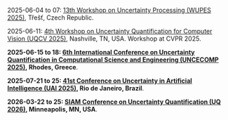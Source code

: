 2025-06-04 to 07: [13th Workshop on Uncertainty Processing (WUPES 2025)](https://utia.cas.cz/news/3818 "WUPES 2025 explores uncertainty processing, covering Bayesian networks, fuzzy systems, and probabilistic reasoning. Topics include uncertainty quantification, decision-making under uncertainty, and applications in AI and engineering, emphasizing computational methods for uncertain environments."), Třešť, Czech Republic.

2025-06-11: [4th Workshop on Uncertainty Quantification for Computer Vision (UQCV 2025)](https://uncertainty-cv.github.io/2025/ "UQCV 2025 focuses on uncertainty quantification in computer vision, covering Bayesian deep learning, epistemic uncertainty, and model calibration. Topics include uncertainty in image classification, object detection, and applications in autonomous driving, emphasizing robust vision systems."), Nashville, TN, USA. Workshop at CVPR 2025.

**2025-06-15 to 18: [6th International Conference on Uncertainty Quantification in Computational Science and Engineering (UNCECOMP 2025)](https://2025.uncecomp.org "UNCECOMP 2025 explores uncertainty quantification in computational science, focusing on probabilistic methods, Bayesian inference, and Monte Carlo simulations. Topics include uncertainty propagation, reliability analysis, and applications in engineering and physics, emphasizing robust computational frameworks for handling uncertainties."), Rhodes, Greece**.

**2025-07-21 to 25: [41st Conference on Uncertainty in Artificial Intelligence (UAI 2025)](https://auai.org/uai2025/ "UAI 2025 explores uncertainty in AI, covering probabilistic graphical models, Bayesian inference, and robust learning. Topics include uncertainty quantification, causal inference, and applications in robotics and healthcare, emphasizing computational methods for handling uncertainty in AI."), Rio de Janeiro, Brazil**.

**2026-03-22 to 25: [SIAM Conference on Uncertainty Quantification (UQ 2026)](https://www.siam.org/conferences-events/siam-conference-on-uncertainty-quantification-uq-2026/ "UQ 2026 focuses on uncertainty quantification, covering Monte Carlo methods, polynomial chaos, and Bayesian inference. Topics include applications in engineering, climate modeling, and machine learning, emphasizing computational and statistical methods for managing uncertainty in complex systems."), Minneapolis, MN, USA**.

